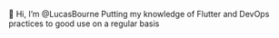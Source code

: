 👋 Hi, I’m @LucasBourne
Putting my knowledge of Flutter and DevOps practices to good use on a regular basis

<!---
LucasBourne/LucasBourne is a ✨ special ✨ repository because its `README.md` (this file) appears on your GitHub profile.
You can click the Preview link to take a look at your changes.
--->
